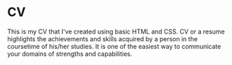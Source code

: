 # CV
This is my CV that I've created using basic HTML and CSS.
CV or a resume highlights the achievements and skills acquired by a person in the coursetime of his/her studies. It is one of the easiest way to communicate your domains of strengths and capabilities.
